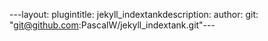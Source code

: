 ---layout: plugintitle: jekyll_indextankdescription: author: git: "git@github.com:PascalW/jekyll_indextank.git"---
